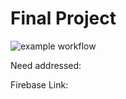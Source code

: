 # Final Project

![example workflow](https://github.com/csci0312-f22/project-potoo/actions/workflows/node.js.yml/badge.svg)

Need addressed:

Firebase Link:
